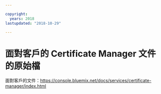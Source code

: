 ```yaml
---

copyright:
  years: 2018
lastupdated: "2018-10-29"

---
```



# 面對客戶的 Certificate Manager 文件的原始檔


面對客戶的文件：https://console.bluemix.net/docs/services/certificate-manager/index.html


